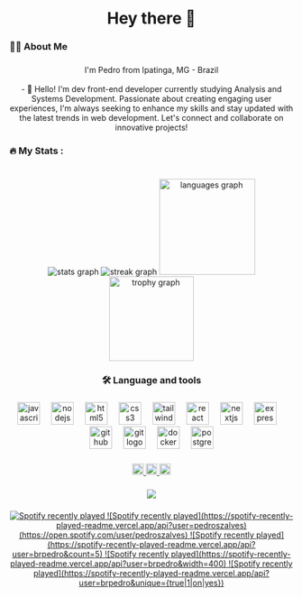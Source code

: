 <h1 align="center">Hey there 👋</h1>

###

<h3 align="left">👩‍💻  About Me</h3>

###

<p align="center">I'm Pedro from Ipatinga, MG - Brazil<br><br>- 🔭  Hello! I'm dev front-end developer currently studying Analysis and Systems Development. Passionate about creating engaging user experiences, I'm always seeking to enhance my skills and stay updated with the latest trends in web development. Let's connect and collaborate on innovative projects!</p>

###

<h3 align="left">🔥   My Stats :</h3>

###

<br clear="both">

<div align="center">
  <img src="https://github-readme-stats.vercel.app/api?username=Souzaa1&hide_title=false&hide_rank=false&show_icons=false&include_all_commits=true&count_private=true&disable_animations=false&theme=omni&locale=en&hide_border=true&order=1" height="" alt="stats graph"  />
  <img src="https://streak-stats.demolab.com?user=Souzaa1&locale=en&mode=daily&theme=omni&hide_border=true&border_radius=5&order=3" height="" alt="streak graph"  />
  <img src="https://github-readme-stats.vercel.app/api/top-langs?username=Souzaa1&locale=en&hide_title=false&layout=compact&card_width=320&langs_count=10&theme=omni&hide_border=true&order=2&custom_title=Languages" height="170" alt="languages graph"  />
  <img src="https://github-profile-trophy.vercel.app?username=Souzaa1&no-frame=true&margin-w=9&column=3&row=1&margin-h=3&theme=monokai&no-bg=true" height="150" alt="trophy graph"  />
</div>

###

<h3 align="center">🛠 Language and tools</h3>

###

<div align="center">
  <img src="https://skillicons.dev/icons?i=js" height="40" alt="javascript logo"  />
  <img width="12" />
  <img src="https://skillicons.dev/icons?i=nodejs" height="40" alt="nodejs logo"  />
  <img width="12" />
  <img src="https://skillicons.dev/icons?i=html" height="40" alt="html5 logo"  />
  <img width="12" />
  <img src="https://skillicons.dev/icons?i=css" height="40" alt="css3 logo"  />
  <img width="12" />
  <img src="https://skillicons.dev/icons?i=tailwind" height="40" alt="tailwindcss logo"  />
  <img width="12" />
  <img src="https://skillicons.dev/icons?i=react" height="40" alt="react logo"  />
  <img width="12" />
  <img src="https://skillicons.dev/icons?i=nextjs" height="40" alt="nextjs logo"  />
  <img width="12" />
  <img src="https://skillicons.dev/icons?i=express" height="40" alt="express logo"  />
  <img width="12" />
  <img src="https://skillicons.dev/icons?i=github" height="40" alt="github logo"  />
  <img width="12" />
  <img src="https://skillicons.dev/icons?i=git" height="40" alt="git logo"  />
  <img width="12" />
  <img src="https://skillicons.dev/icons?i=docker" height="40" alt="docker logo"  />
  <img width="12" />
  <img src="https://skillicons.dev/icons?i=postgres" height="40" alt="postgresql logo"  />
</div>

###

<div align="center">
  <a href="https://www.linkedin.com/in/pedro-alvess/" target="_blank">
    <img src="https://img.shields.io/static/v1?message=LinkedIn&logo=linkedin&label=&color=0077B5&logoColor=white&labelColor=#000000&style=flat" height="20" alt="linkedin logo"  />
  </a>
  <a href="https://www.instagram.com/pedroszalves/" target="_blank">
    <img src="https://img.shields.io/static/v1?message=Instagram&logo=instagram&label=&color=E4405F&logoColor=white&labelColor=#0000&style=flat" height="20" alt="instagram logo"  />
  </a>
  <a href="https://twitter.com/Pedropasaa" target="_blank">
    <img src="https://img.shields.io/static/v1?message=Twitter&logo=twitter&label=&color=1DA1F2&logoColor=white&labelColor=#0&style=flat" height="20" alt="twitter logo"  />
  </a>
</div>

###

<div align="center">
  <img src="https://visitor-badge.laobi.icu/badge?page_id=Souzaa1.Souzaa1&left_color=fuchsia&right_color=black"  />
</div>

###

<div align="center">
  <a href="https://open.spotify.com/user/pedroszalves">
    <img src="https://spotify-recently-played-readme.vercel.app/api?user=pedroszalves&count=5&unique=true" alt="Spotify recently played"  />
    ![Spotify recently played](https://spotify-recently-played-readme.vercel.app/api?user=pedroszalves)(https://open.spotify.com/user/pedroszalves)
    ![Spotify recently played](https://spotify-recently-played-readme.vercel.app/api?user=brpedro&count=5)
    ![Spotify recently played](https://spotify-recently-played-readme.vercel.app/api?user=brpedro&width=400)
    ![Spotify recently played](https://spotify-recently-played-readme.vercel.app/api?user=brpedro&unique={true|1|on|yes})
  </a>
</div>

###
